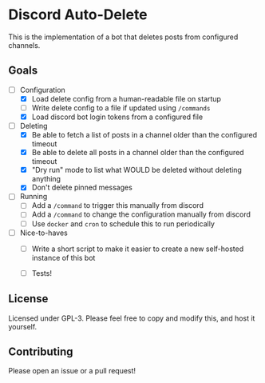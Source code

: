 # Discord Auto-Delete

This is the implementation of a bot that deletes posts from configured channels.

## Goals
- [ ] Configuration
  - [x] Load delete config from a human-readable file on startup
  - [ ] Write delete config to a file if updated using `/commands`
  - [x] Load discord bot login tokens from a configured file
- [ ] Deleting
  - [x] Be able to fetch a list of posts in a channel older than the configured timeout
  - [x] Be able to delete all posts in a channel older than the configured timeout
  - [x] "Dry run" mode to list what WOULD be deleted without deleting anything
  - [x] Don't delete pinned messages
- [ ] Running
  - [ ] Add a `/command` to trigger this manually from discord
  - [ ] Add a `/command` to change the configuration manually from discord
  - [ ] Use `docker` and `cron` to schedule this to run periodically
- [ ] Nice-to-haves
  - [ ] Write a short script to make it easier to create a new self-hosted instance of this bot
  - [ ] Tests!


## License
Licensed under GPL-3. Please feel free to copy and modify this, and host it yourself.

## Contributing
Please open an issue or a pull request!
